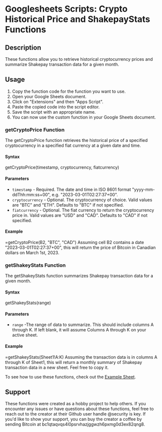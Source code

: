 # Googlesheets Scripts: Crypto Historical Price and ShakepayStats Functions

## Description
These functions allow you to retrieve historical cryptocurrency prices and summarize Shakepay transaction data for a given month. 

## Usage
1. Copy the function code for the function you want to use.
2. Open your Google Sheets document.
3. Click on "Extensions" and then "Apps Script".
4. Paste the copied code into the script editor.
5. Save the script with an appropriate name.
6. You can now use the custom function in your Google Sheets document.

### getCryptoPrice Function
The getCryptoPrice function retrieves the historical price of a specified cryptocurrency in a specified fiat currency at a given date and time.

#### Syntax
getCryptoPrice(timestamp, cryptocurrency, fiatcurrency)

#### Parameters
* `timestamp` - Required. The date and time in ISO 8601 format "yyyy-mm-ddThh:mm:ss+00", e.g. "2023-03-01T02:27:37+00".
* `cryptocurrency` - Optional. The cryptocurrency of choice. Valid values are "BTC" and "ETH". Defaults to "BTC" if not specified.
* `fiatcurrency` - Optional. The fiat currency to return the cryptocurrency price in. Valid values are "USD" and "CAD". Defaults to "CAD" if not specified.

#### Example
=getCryptoPrice(B2, "BTC", "CAD")
Assuming cell B2 contains a date "2023-03-01T02:27:37+00", this will return the price of Bitcoin in Canadian dollars on March 1st, 2023.

### getShakeyStats Function
The getShakeyStats function summarizes Shakepay transaction data for a given month.

#### Syntax
getShakeyStats(range)

#### Parameters
* `range` -The range of data to summarize. This should include columns A through K. If left blank, it will assume Columns A through K on your active sheet.

#### Example
=getShakeyStats(Sheet1!A:K)
Assuming the transaction data is in columns A through K of Sheet1, this will return a monthly summary of Shakepay transaction data in a new sheet. Feel free to copy it.

To see how to use these functions, check out the [Example Sheet](https://docs.google.com/spreadsheets/d/1zVC0OqCdjo41pWUnaLXuLWsBJiFGEoO6IHOo24GyuZQ/edit#gid=0).
## Support
These functions were created as a hobby project to help others. If you encounter any issues or have questions about these functions, feel free to reach out to the creator at their Github user handle @security is key. If you'd like to show your support, you can buy the creator a coffee by sending Bitcoin at bc1qtaqvqs4l0psrvhazjggwzh6pxmg0d3ex82qng8.
